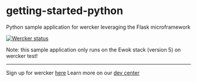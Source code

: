 getting-started-python
======================

Python sample application for wercker leveraging the Flask
microframework

[![Wercker
status](https://app.wercker.com/status/b312ecb5c6fdd7c6eb871455a5b8964e/s)](https://app.wercker.com/project/bykey/b312ecb5c6fdd7c6eb871455a5b8964e)

Note: this sample application only runs on the Ewok stack (version 5) on wercker test!

---
Sign up for wercker [here](http://wercker.com)
Learn more on our [dev center](http://devcenter.wercker.com)
